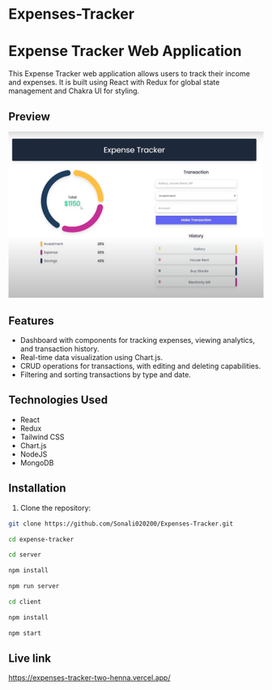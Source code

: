 # Expenses-Tracker
# Expense Tracker Web Application

This Expense Tracker web application allows users to track their income and expenses. It is built using React with Redux for global state management and Chakra UI for styling.

## Preview

![Expense Tracker Preview](./client/src/assets/preview.png)


## Features

- Dashboard with components for tracking expenses, viewing analytics, and transaction history.
- Real-time data visualization using Chart.js.
- CRUD operations for transactions, with editing and deleting capabilities.
- Filtering and sorting transactions by type and date.

## Technologies Used

- React
- Redux
- Tailwind CSS
- Chart.js
- NodeJS
- MongoDB

## Installation

1. Clone the repository:

```bash
git clone https://github.com/Sonali020200/Expenses-Tracker.git
```
```bash
cd expense-tracker
```
```bash
cd server
```
```bash
npm install
```
```bash
npm run server
```
```bash
cd client
```
```bash
npm install
```
```bash
npm start
```

## Live link
https://expenses-tracker-two-henna.vercel.app/
